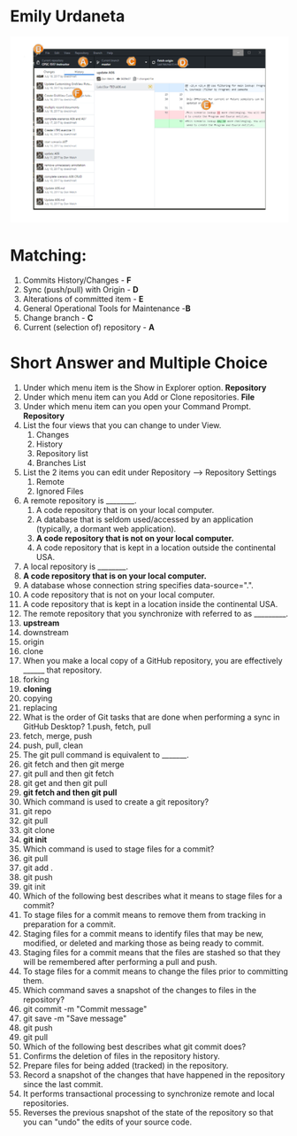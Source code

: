 # Emily Urdaneta

![ ](dvcs-exercise.png)

# Matching:
1. Commits History/Changes - **F**
2. Sync (push/pull) with Origin - **D**
3. Alterations of committed item - **E**
4. General Operational Tools for Maintenance -**B**
5. Change branch - **C**
6. Current (selection of) repository - **A**

# Short Answer and Multiple Choice
1. Under which menu item is the Show in Explorer option. **Repository**
2. Under which menu item can you Add or Clone repositories. **File**
3. Under which menu item can you open your Command Prompt. **Repository**
4. List the four views that you can change to under View.
   1. Changes
   2. History
   3. Repository list
   4. Branches List
5. List the 2 items you can edit under Repository --> Repository Settings
   1. Remote
   2. Ignored Files
6. A remote repository is ________.
   1. A code repository that is on your local computer.
   2. A database that is seldom used/accessed by an application (typically, a dormant web application).
   3. **A code repository that is not on your local computer.**
   4. A code repository that is kept in a location outside the continental USA.
7. A local repository is ________.
  1. **A code repository that is on your local computer.**
  2. A database whose connection string specifies data-source=".".
  3. A code repository that is not on your local computer.
  4. A code repository that is kept in a location inside the continental USA.
8. The remote repository that you synchronize with referred to as _________.
  1. **upstream**
  2. downstream
  3. origin
  4. clone
9. When you make a local copy of a GitHub repository, you are effectively ______ that repository.
  1. forking
  2. **cloning**
  3. copying
  4. replacing
10. What is the order of Git tasks that are done when performing a sync in GitHub Desktop?
  1.push, fetch, pull
  2. fetch, merge, push
  3. push, pull, clean
11. The git pull command is equivalent to _______.
  1. git fetch and then git merge
  2. git pull and then git fetch
  3. git get and then git pull
  4. **git fetch and then git pull**
12. Which command is used to create a git repository?
  1. git repo
  2. git pull
  3. git clone
  4. **git init**
13. Which command is used to stage files for a commit?
  1. git pull
  2. git add .
  3. git push
  4. git init
14. Which of the following best describes what it means to stage files for a commit?
  1. To stage files for a commit means to remove them from tracking in preparation for a commit.
  2. Staging files for a commit means to identify files that may be new, modified, or deleted and marking those as being ready to commit.
  3. Staging files for a commit means that the files are stashed so that they will be remembered after performing a pull and push.
  4. To stage files for a commit means to change the files prior to committing them.
15. Which command saves a snapshot of the changes to files in the repository?
  1. git commit -m "Commit message"
  2. git save -m "Save message"
  3. git push
  4. git pull
16. Which of the following best describes what git commit does?
  1. Confirms the deletion of files in the repository history.
  2. Prepare files for being added (tracked) in the repository.
  3. Record a snapshot of the changes that have happened in the repository since the last commit.
  4. It performs transactional processing to synchronize remote and local repositories.
  5. Reverses the previous snapshot of the state of the repository so that you can "undo" the edits of your source code.
